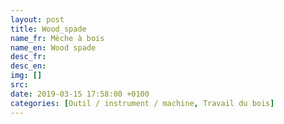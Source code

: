 ```yaml
---
layout: post
title: Wood_spade
name_fr: Mèche à bois
name_en: Wood spade
desc_fr: 
desc_en: 
img: []
src: 
date: 2019-03-15 17:58:00 +0100
categories: [Outil / instrument / machine, Travail du bois]
---
```

